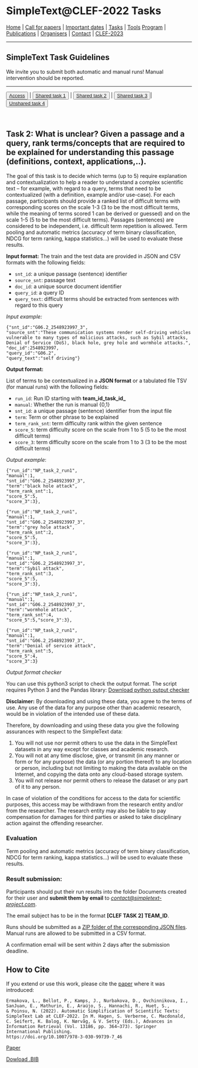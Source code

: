 # SimpleText@CLEF-2022 Tasks

[Home](./) | [Call for papers](./CFP) | [Important dates](./dates) | [Tasks](./tasks)  | [Tools](./tools) 
[Program](./program) | [Publications](./publications) | [Organisers](./organisers) | [Contact](./contact) | [CLEF-2023](https://simpletext-project.com/2023/clef)


---

## SimpleText Task Guidelines

We invite you to submit both automatic and manual runs! Manual intervention should be reported.

---

<button>[Access](./tasks)</button> | <button>[Shared task 1](./task1)</button> | <button>[Shared task 2](./task2)</button> | <button>[Shared task 3](./task3)</button>| <button>[Unshared task 4](./task4)</button>

<br>

## Task 2: What is unclear? Given a passage and a query, rank terms/concepts that are required to be explained for understanding this passage (definitions, context, applications,..).

The goal of this task is to decide which terms (up to 5) require explanation and contextualization to help a reader to understand a complex scientific text – for example, with regard to a query, terms that need to be contextualized (with a definition, example and/or use-case). 
For each passage, participants should provide a ranked list of difficult terms with corresponding scores on the scale 1-3 (3 to be the most difficult terms, while the meaning of terms scored 1 can be derived or guessed) and on the scale 1-5 (5 to be the most difficult terms). 
Passages (sentences) are considered to be independent, i.e. difficult term repetition is allowed. Term pooling and automatic metrics (accuracy of term binary classification, NDCG for term ranking, kappa statistics...) will be used to evaluate these results.

**Input format:** 
The train and the test data are provided in JSON and CSV formats with the following fields:
* `snt_id`: a unique passage (sentence) identifier
* `source_snt`: passage text
* `doc_id`: a unique source document identifier
* `query_id`: a query ID
* `query_text`: difficult terms should be extracted from sentences with regard to this query

*Input example:*

```
{"snt_id":"G06.2_2548923997_3",
"source_snt":"These communication systems render self-driving vehicles vulnerable to many types of malicious attacks, such as Sybil attacks, Denial of Service (DoS), black hole, grey hole and wormhole attacks.",
"doc_id":2548923997,
"query_id":"G06.2",
"query_text":"self driving"}
```

**Output format:** 

List of terms to be contextualized in a **JSON format** or a tabulated file TSV (for manual runs) with the following fields:
* `run_id`: Run ID starting with **team_id_task_id_**
* `manual`: Whether the run is manual {0,1}
* `snt_id`: a unique passage (sentence) identifier from the input file 
* `term`: Term or other phrase to be explained
* `term_rank_snt`: term difficulty rank within the given sentence
* `score_5`: term difficulty score on the scale from 1 to 5 (5 to be the most difficult terms)
* `score_3`: term difficulty score on the scale from 1 to 3 (3 to be the most difficult terms)

*Output example*:

```{json}
{"run_id":"NP_task_2_run1",
"manual":1,
"snt_id":"G06.2_2548923997_3",
"term":"black hole attack",
"term_rank_snt":1,
"score_5":5,
"score_3":3},

{"run_id":"NP_task_2_run1",
"manual":1,
"snt_id":"G06.2_2548923997_3",
"term":"grey hole attack",
"term_rank_snt":2,
"score_5":5,
"score_3":3},

{"run_id":"NP_task_2_run1",
"manual":1,
"snt_id":"G06.2_2548923997_3",
"term":"Sybil attack",
"term_rank_snt":3,
"score_5":5,
"score_3":3},

{"run_id":"NP_task_2_run1",
"manual":1,
"snt_id":"G06.2_2548923997_3",
"term":"wormhole attack",
"term_rank_snt":4,
"score_5":5,"score_3":3},

{"run_id":"NP_task_2_run1",
"manual":1,
"snt_id":"G06.2_2548923997_3",
"term":"Denial of service attack",
"term_rank_snt":5,
"score_5":4,
"score_3":3}
```

*Output format checker*

You can use this python3 script to check the output format. The script requires Python 3 and the Pandas library:
[Download python output checker](../check_format.py)

**Disclaimer:** By downloading and using these data, you agree to the terms of use. Any use of the data for any purpose other than academic research, would be in violation of the intended use of these data. 

Therefore, by downloading and using these data you give the following assurances with respect to the SimpleText data:
1. You will not use nor permit others to use the data in the SimpleText datasets in any way except for classes and academic research.
2. You will not at any time disclose, give, or transmit (in any manner or form or for any purpose) the data (or any portion thereof) to any location or person, including but not limiting to making the data available on the Internet, and copying the data onto any cloud-based storage system.
3. You will not release nor permit others to release the dataset or any part of it to any person. 

In case of violation of the conditions for access to the data for scientific purposes, this access may be withdrawn from the research entity and/or from the researcher. The research entity may also be liable to pay compensation for damages for third parties or asked to take disciplinary action against the offending researcher. 


### Evaluation
Term pooling and automatic metrics (accuracy of term binary classification, NDCG for term ranking, kappa statistics...) will be used to evaluate these results.

### Result submission:
Participants should put their run results into the folder Documents created for their user and **submit them by email** to *contact@simpletext-project.com*.

The email subject has to be in the format **\[CLEF TASK 2] TEAM_ID**. 

Runs should be submitted as a <ins>ZIP folder of the corresponding JSON files</ins>. Manual runs are allowed to be submitted in a CSV format. 

A confirmation email will be sent within 2 days after the submission deadline. 

## How to Cite
If you extend or use this work, please cite the [paper](https://link.springer.com/chapter/10.1007/978-3-030-99739-7_46) where it was introduced:
```
Ermakova, L., Bellot, P., Kamps, J., Nurbakova, D., Ovchinnikova, I., SanJuan, E., Mathurin, E., Araújo, S., Hannachi, R., Huet, S., 
& Poinsu, N. (2022). Automatic Simplification of Scientific Texts: SimpleText Lab at CLEF-2022. In M. Hagen, S. Verberne, C. Macdonald, 
C. Seifert, K. Balog, K. Nørvåg, & V. Setty (Eds.), Advances in Information Retrieval (Vol. 13186, pp. 364–373). Springer International Publishing. 
https://doi.org/10.1007/978-3-030-99739-7_46
```
[Paper](https://link.springer.com/chapter/10.1007/978-3-030-99739-7_46)

[Dowload .BIB](../bib/simpletext_ecir_2022.bib)

